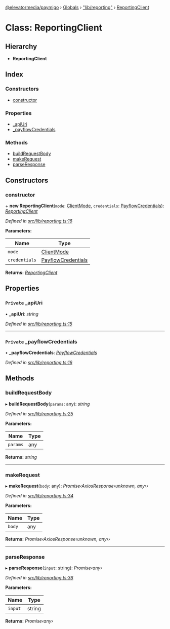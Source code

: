 [@elevatormedia/paymigo](../README.md) › [Globals](../globals.md) › ["lib/reporting"](../modules/_lib_reporting_.md) › [ReportingClient](_lib_reporting_.reportingclient.md)

# Class: ReportingClient

## Hierarchy

-   **ReportingClient**

## Index

### Constructors

-   [constructor](_lib_reporting_.reportingclient.md#constructor)

### Properties

-   [\_apiUri](_lib_reporting_.reportingclient.md#private-_apiuri)
-   [\_payflowCredentials](_lib_reporting_.reportingclient.md#private-_payflowcredentials)

### Methods

-   [buildRequestBody](_lib_reporting_.reportingclient.md#buildrequestbody)
-   [makeRequest](_lib_reporting_.reportingclient.md#makerequest)
-   [parseResponse](_lib_reporting_.reportingclient.md#parseresponse)

## Constructors

### constructor

\+ **new ReportingClient**(`mode`: [ClientMode](../modules/_types_client_.md#clientmode), `credentials`: [PayflowCredentials](../modules/_types_client_.md#payflowcredentials)): _[ReportingClient](_lib_reporting_.reportingclient.md)_

_Defined in [src/lib/reporting.ts:16](https://github.com/ELEVATORmedia/paymigo/blob/0815c8d/src/lib/reporting.ts#L16)_

**Parameters:**

| Name          | Type                                                                  |
| ------------- | --------------------------------------------------------------------- |
| `mode`        | [ClientMode](../modules/_types_client_.md#clientmode)                 |
| `credentials` | [PayflowCredentials](../modules/_types_client_.md#payflowcredentials) |

**Returns:** _[ReportingClient](_lib_reporting_.reportingclient.md)_

## Properties

### `Private` \_apiUri

• **\_apiUri**: _string_

_Defined in [src/lib/reporting.ts:15](https://github.com/ELEVATORmedia/paymigo/blob/0815c8d/src/lib/reporting.ts#L15)_

---

### `Private` \_payflowCredentials

• **\_payflowCredentials**: _[PayflowCredentials](../modules/_types_client_.md#payflowcredentials)_

_Defined in [src/lib/reporting.ts:16](https://github.com/ELEVATORmedia/paymigo/blob/0815c8d/src/lib/reporting.ts#L16)_

## Methods

### buildRequestBody

▸ **buildRequestBody**(`params`: any): _string_

_Defined in [src/lib/reporting.ts:25](https://github.com/ELEVATORmedia/paymigo/blob/0815c8d/src/lib/reporting.ts#L25)_

**Parameters:**

| Name     | Type |
| -------- | ---- |
| `params` | any  |

**Returns:** _string_

---

### makeRequest

▸ **makeRequest**(`body`: any): _Promise‹AxiosResponse‹unknown, any››_

_Defined in [src/lib/reporting.ts:34](https://github.com/ELEVATORmedia/paymigo/blob/0815c8d/src/lib/reporting.ts#L34)_

**Parameters:**

| Name   | Type |
| ------ | ---- |
| `body` | any  |

**Returns:** _Promise‹AxiosResponse‹unknown, any››_

---

### parseResponse

▸ **parseResponse**(`input`: string): _Promise‹any›_

_Defined in [src/lib/reporting.ts:36](https://github.com/ELEVATORmedia/paymigo/blob/0815c8d/src/lib/reporting.ts#L36)_

**Parameters:**

| Name    | Type   |
| ------- | ------ |
| `input` | string |

**Returns:** _Promise‹any›_
